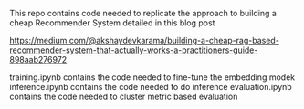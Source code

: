 This repo contains code needed to replicate the approach to building a cheap Recommender System detailed in this blog post

https://medium.com/@akshaydevkarama/building-a-cheap-rag-based-recommender-system-that-actually-works-a-practitioners-guide-898aab276972

training.ipynb contains the code needed to fine-tune the embedding modek
inference.ipynb contains the code needed to do inference
evaluation.ipynb contains the code needed to cluster metric based evaluation
